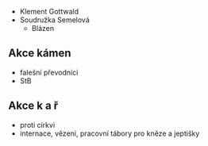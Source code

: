 - Klement Gottwald 
- Soudružka Semelová
	- Blázen

## Akce kámen
- falešní převodníci
- StB

## Akce k a ř
- proti církvi
- internace, vězení, pracovní tábory pro kněze a jeptišky